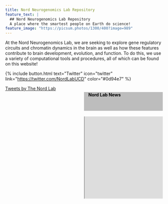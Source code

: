 ```yaml
---
title: Nord Neurogenomics Lab Repository
feature_text: |
  ## Nord Neurogenomics Lab Repository
  A place where the smartest people on Earth do science!
feature_image: "https://picsum.photos/1300/400?image=989"
---
```

At the Nord Neurogenomics Lab, we are seeking to explore gene regulatory circuits and chromatin dynamics in the brain as well as how these features contribute to brain development, evolution, and function. To do this, we use a variety of computational tools and procedures, all of which can be found on this website! 

<style>
div.ex1 {
  width: 300px;
  height: 400px;
  overflow-y: scroll;
}
div.column {
  float: left;
  width: 50%;
  height: 400px;
}
div.row:after {
  content: "";
  display: table;
  clear: both;
}
</style>

{% include button.html text="Twitter" icon="twitter" link="https://twitter.com/NordLabUCD" color="#0d94e7" %} 

<div class="row"> 
  <div class="column">  
    <div class="ex1"> 
      <a class="twitter-timeline" data-tweet-limit="8" data-theme="dark" href="https://twitter.com/NordLabUCD" data-width="300" data-height="230">Tweets by The Nord Lab</a>
      <script async src="https://platform.twitter.com/widgets.js" charset="utf-8"></script>
    </div>
  </div>
  <div class="column">
    <h4 style="color: black; background-color: #BDBDBD; width: 300px; height: 60px; text-indent: 1em;">Nord Lab News</h4>
    <div id="frameContainer" style="overflow:hidden;">
      <iframe src="https://nordlab.faculty.ucdavis.edu" scrolling="no" style="width: 300px; height: 600px; margin-top: -340px; margin-left: -0px;">
      </iframe>
    </div>
  </div>
</div>







